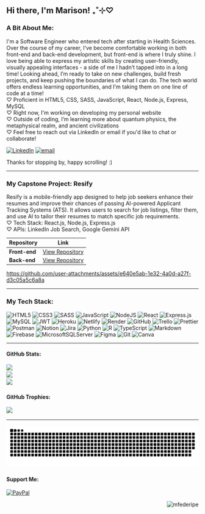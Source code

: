 ## Hi there, I'm Marison! ₊˚⊹♡

### A Bit About Me:
I'm a Software Engineer who entered tech after starting in Health Sciences. Over the course of my career, I’ve become comfortable working in both front-end and back-end development, but front-end is where I truly shine. I love being able to express my artistic skills by creating user-friendly, visually appealing interfaces - a side of me I hadn’t tapped into in a long time! Looking ahead, I’m ready to take on new challenges, build fresh projects, and keep pushing the boundaries of what I can do. The tech world offers endless learning opportunities, and I'm taking them on one line of code at a time!
<br>♡ Proficient in HTML5, CSS, SASS, JavaScript, React, Node.js, Express, MySQL
<br>♡ Right now, I'm working on developing my personal website
<br>♡ Outside of coding, I’m learning more about quantum physics, the metaphysical realm, and ancient civilizations
<br>♡ Feel free to reach out via LinkedIn or email if you'd like to chat or collaborate!

[![LinkedIn](https://img.shields.io/badge/LinkedIn-%230077B5.svg?logo=linkedin&logoColor=white)](https://linkedin.com/in/mfederipe) [![email](https://img.shields.io/badge/Email-D14836?logo=gmail&logoColor=white)](mailto:marisonfdrp@gmail.com) 

Thanks for stopping by, happy scrolling! :)

---
### My Capstone Project: Resify
Resify is a mobile-friendly app designed to help job seekers enhance their resumes and improve their chances of passing AI-powered Applicant Tracking Systems (ATS). It allows users to search for job listings, filter them, and use AI to tailor their resumes to match specific job requirements.
<br>♡ Tech Stack: React.js, Node.js, Express.js
<br>♡ APIs: LinkedIn Job Search, Google Gemini API

| Repository | Link |
|------------|------|
| **Front-end** | [View Repository](https://github.com/mfederipe/marison-federipe-capstone) |
| **Back-end**  | [View Repository](https://github.com/mfederipe/marison-federipe-capstone-api) |

https://github.com/user-attachments/assets/e640e5ab-1e32-4a0d-a27f-d3c05a5c6a8a

---
### My Tech Stack:
![HTML5](https://img.shields.io/badge/html5-%23E34F26.svg?style=for-the-badge&logo=html5&logoColor=white) ![CSS3](https://img.shields.io/badge/css3-%231572B6.svg?style=for-the-badge&logo=css3&logoColor=white) ![SASS](https://img.shields.io/badge/SASS-hotpink.svg?style=for-the-badge&logo=SASS&logoColor=white) ![JavaScript](https://img.shields.io/badge/javascript-%23323330.svg?style=for-the-badge&logo=javascript&logoColor=%23F7DF1E) ![NodeJS](https://img.shields.io/badge/node.js-6DA55F?style=for-the-badge&logo=node.js&logoColor=white) ![React](https://img.shields.io/badge/react-%2320232a.svg?style=for-the-badge&logo=react&logoColor=%2361DAFB) ![Express.js](https://img.shields.io/badge/express.js-%23404d59.svg?style=for-the-badge&logo=express&logoColor=%2361DAFB) ![MySQL](https://img.shields.io/badge/mysql-4479A1.svg?style=for-the-badge&logo=mysql&logoColor=white) ![JWT](https://img.shields.io/badge/JWT-black?style=for-the-badge&logo=JSON%20web%20tokens) ![Heroku](https://img.shields.io/badge/heroku-%23430098.svg?style=for-the-badge&logo=heroku&logoColor=white) ![Netlify](https://img.shields.io/badge/netlify-%23000000.svg?style=for-the-badge&logo=netlify&logoColor=#00C7B7) ![Render](https://img.shields.io/badge/Render-%46E3B7.svg?style=for-the-badge&logo=render&logoColor=white) ![GitHub](https://img.shields.io/badge/github-%23121011.svg?style=for-the-badge&logo=github&logoColor=white) ![Trello](https://img.shields.io/badge/Trello-%23026AA7.svg?style=for-the-badge&logo=Trello&logoColor=white) ![Prettier](https://img.shields.io/badge/prettier-%23F7B93E.svg?style=for-the-badge&logo=prettier&logoColor=black) ![Postman](https://img.shields.io/badge/Postman-FF6C37?style=for-the-badge&logo=postman&logoColor=white) ![Notion](https://img.shields.io/badge/Notion-%23000000.svg?style=for-the-badge&logo=notion&logoColor=white) ![Jira](https://img.shields.io/badge/jira-%230A0FFF.svg?style=for-the-badge&logo=jira&logoColor=white) ![Python](https://img.shields.io/badge/python-3670A0?style=for-the-badge&logo=python&logoColor=ffdd54) ![R](https://img.shields.io/badge/r-%23276DC3.svg?style=for-the-badge&logo=r&logoColor=white) ![TypeScript](https://img.shields.io/badge/typescript-%23007ACC.svg?style=for-the-badge&logo=typescript&logoColor=white) ![Markdown](https://img.shields.io/badge/markdown-%23000000.svg?style=for-the-badge&logo=markdown&logoColor=white) ![Firebase](https://img.shields.io/badge/firebase-%23039BE5.svg?style=for-the-badge&logo=firebase) ![MicrosoftSQLServer](https://img.shields.io/badge/Microsoft%20SQL%20Server-CC2927?style=for-the-badge&logo=microsoft%20sql%20server&logoColor=white) ![Figma](https://img.shields.io/badge/figma-%23F24E1E.svg?style=for-the-badge&logo=figma&logoColor=white) ![Git](https://img.shields.io/badge/git-%23F05033.svg?style=for-the-badge&logo=git&logoColor=white) ![Canva](https://img.shields.io/badge/Canva-%2300C4CC.svg?style=for-the-badge&logo=Canva&logoColor=white)

---
#### GitHub Stats:
![](https://github-readme-stats.vercel.app/api?username=mfederipe&theme=synthwave&hide_border=false&include_all_commits=false&count_private=false)<br/>
![](https://github-readme-streak-stats.herokuapp.com/?user=mfederipe&theme=synthwave&hide_border=false)<br/>
![](https://github-contributor-stats.vercel.app/api?username=mfederipe&limit=5&theme=synthwave&combine_all_yearly_contributions=true)

#### GitHub Trophies:
![](https://github-profile-trophy.vercel.app/?username=mfederipe&theme=tokyonight&no-frame=true&no-bg=false&margin-w=4)

---
![snake gif](https://github.com/mfederipe/mfederipe/blob/output/github-snake-dark.svg)

#### Support Me:
[![PayPal](https://img.shields.io/badge/PayPal-00457C?style=for-the-badge&logo=paypal&logoColor=white)](https://paypal.me/marisonfederipe) 

<p align="right"> <img src="https://komarev.com/ghpvc/?username=mfederipe&label=Profile%20views&color=0e75b6&style=flat" alt="mfederipe" /> </p>

<!-- Proudly created with GPRM ( https://gprm.itsvg.in ) -->
